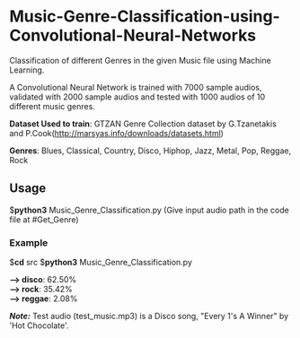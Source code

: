 # Music-Genre-Classification-using-Convolutional-Neural-Networks
Classification of different Genres in the given Music file using Machine Learning.

A Convolutional Neural Network is trained with 7000 sample audios, validated with 2000 sample audios and tested with 1000 audios of 10 different music genres.
  
**Dataset Used to train**: GTZAN Genre Collection dataset by G.Tzanetakis and P.Cook(http://marsyas.info/downloads/datasets.html)  

**Genres**: Blues, Classical, Country, Disco, Hiphop, Jazz, Metal, Pop, Reggae, Rock  
             
## Usage
$**python3**  Music_Genre_Classification.py (Give input audio path in the code file at #Get_Genre)
  
### Example
$**cd**  src
$**python3**  Music_Genre_Classification.py

**--> disco**: 62.50%  
**--> rock**:  35.42%  
**--> reggae**: 2.08%  
   
***Note:*** Test audio (test_music.mp3) is a Disco song, "Every 1's A Winner" by 'Hot Chocolate'.
